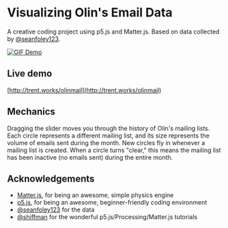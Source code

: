 # Visualizing Olin's Email Data
A creative coding project using p5.js and Matter.js. Based on data collected by [@seanfoley123](http://github.com/seanfoley123).

[![GIF Demo](http://trent.works/olinmail/demo2.gif)](http://trent.works/olinmail)

## Live demo
[http://trent.works/olinmail](http://trent.works/olinmail)

## Mechanics
Dragging the slider moves you through the history of Olin's mailing lists. Each circle represents a different mailing list, and its size represents the volume of emails sent during the month. New circles fly in whenever a mailing list is created. When a circle turns "clear," this means the mailing list has been inactive (no emails sent) during the entire month.

## Acknowledgements
* [Matter.js](https://github.com/liabru/matter-js), for being an awesome, simple physics engine
* [p5.js](https://p5js.org/), for being an awesome, beginner-friendly coding environment
* [@seanfoley123](http://github.com/seanfoley123) for the data
* [@shiffman](http://github.com/shiffman) for the wonderful p5.js/Processing/Matter.js tutorials

